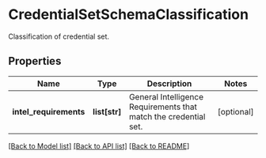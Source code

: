 # CredentialSetSchemaClassification

Classification of credential set.

## Properties
Name | Type | Description | Notes
------------ | ------------- | ------------- | -------------
**intel_requirements** | **list[str]** | General Intelligence Requirements that match the credential set. | [optional] 

[[Back to Model list]](../README.md#documentation-for-models) [[Back to API list]](../README.md#documentation-for-api-endpoints) [[Back to README]](../README.md)


